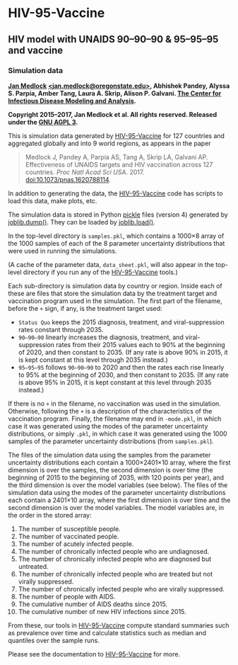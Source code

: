 # HIV-95-Vaccine

## HIV model with UNAIDS 90–90–90 & 95–95–95 and vaccine

### Simulation data

**[Jan Medlock](http://people.oregonstate.edu/~medlockj/)
[\<jan.medlock@oregonstate.edu\>](mailto:jan.medlock@oregonstate.edu),
Abhishek Pandey, Alyssa S. Parpia, Amber Tang, Laura A. Skrip,
Alison P. Galvani.
[The Center for Infectious Disease Modeling and Analysis](http://cidma.yale.edu/).**

**Copyright 2015–2017, Jan Medlock et al.  All rights reserved.
Released under the [GNU AGPL 3](LICENSE).**

This is simulation data generated by
[HIV-95-Vaccine](https://github.com/janmedlock/HIV-95-vaccine/)
for 127 countries and aggregated globally and into 9 world regions, as
appears in the paper
> Medlock J, Pandey A, Parpia AS, Tang A, Skrip LA, Galvani
> AP. Effectiveness of UNAIDS targets and HIV vaccination across 127
> countries. *Proc Natl Acad Sci USA*. 2017.
> [doi:10.1073/pnas.1620788114](https://dx.doi.org/10.1073/pnas.1620788114).

In addition to generating the data, the
[HIV-95-Vaccine](https://github.com/janmedlock/HIV-95-vaccine/)
code has scripts to load this data, make plots, etc.

The simulation data is stored in Python
[pickle](https://docs.python.org/3.5/library/pickle.html) files
(version 4) generated by
[joblib.dump()](https://pythonhosted.org/joblib/persistence.html).
They can be loaded by
[joblib.load()](https://pythonhosted.org/joblib/persistence.html).

In the top-level directory is `samples.pkl`, which contains a 1000×8
array of the 1000 samples of each of the 8 parameter uncertainty
distributions that were used in running the simulations.

(A cache of the parameter data, `data_sheet.pkl`, will also appear in
the top-level directory if you run any of the
[HIV-95-Vaccine](https://github.com/janmedlock/HIV-95-vaccine/)
tools.)

Each sub-directory is simulation data by country or region.  Inside
each of these are files that store the simulation data by the
treatment target and vaccination program used in the simulation.  The
first part of the filename, before the `+` sign, if any, is the
treatment target used:
* `Status Quo` keeps the 2015 diagnosis, treatment, and
  viral-suppression rates constant through 2035.
* `90–90–90` linearly increases the diagnosis, treatment, and
  viral-suppression rates from their 2015 values each to 90% at the
  beginning of 2020, and then constant to 2035.  (If any rate is above
  90% in 2015, it is kept constant at this level through 2035
  instead.)
* `95–95–95` follows `90–90–90` to 2020 and then the rates each rise
  linearly to 95% at the beginning of 2030, and then constant to
  2035.  (If any rate is above 95% in 2015, it is kept constant at
  this level through 2035 instead.)

If there is no `+` in the filename, no vaccination was used in the
simulation.  Otherwise, following the `+` is a description of the
characteristics of the vaccination program.  Finally, the filename may
end in `-mode.pkl`, in which case it was generated using the modes of
the parameter uncertainty distributions, or simply `.pkl`, in which
case it was generated using the 1000 samples of the parameter
uncertainty distributions (from `samples.pkl`).

The files of the simulation data using the samples from the parameter
uncertainty distributions each contain a 1000×2401×10 array, where the
first dimension is over the samples, the second dimension is over time
(the beginning of 2015 to the beginning of 2035, with 120 points per
year), and the third dimension is over the model variables (see
below).  The files of the simulation data using the modes of the
parameter uncertainty distributions each contain a 2401×10 array,
where the first dimension is over time and the second dimension is
over the model variables.  The model variables are, in the order in
the stored array:
1. The number of susceptible people.
2. The number of vaccinated people.
3. The number of acutely infected people.
4. The number of chronically infected people who are undiagnosed.
5. The number of chronically infected people who are diagnosed but
   untreated.
6. The number of chronically infected people who are treated but not
   virally suppressed.
7. The number of chronically infected people who are virally suppressed.
8. The number of people with AIDS.
9. The cumulative number of AIDS deaths since 2015.
10. The cumulative number of new HIV infections since 2015.

From these, our tools in
[HIV-95-Vaccine](https://github.com/janmedlock/HIV-95-vaccine/)
compute standard summaries such as prevalence over time and calculate
statistics such as median and quantiles over the sample runs.

Please see the documentation to
[HIV-95-Vaccine](https://github.com/janmedlock/HIV-95-vaccine/)
for more.

